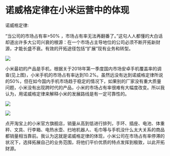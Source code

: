 # 诺威格定律在小米运营中的体现

诺威格定律:

“当公司的市场占有率>50% ，市场占有率无法再翻番了。”这句人人都懂的大白话却道出许多大公司兴衰的根源：在一个市场占主导地位的公司必须不断开拓新财源，才能长盛不衰。有效的开拓途径包括“扩展”现有业务和转型。

![](https://inews.gtimg.com/newsapp_match/0/3435095901/0)

小米最初的产品是手机，根据关于2018年第一季度国内市场安卓手机覆盖率的调查(见上图)，小米手机的市场占有率达到10.2%。虽然远没有达到诺威格定律所说的50%，但在如今国内手机市场趋于稳定的情况下，如果别的厂家没有重大质量问题，小米没有出现跨时代的产品，小米的市场占有率很难有大幅度改变。所以我认为，用诺威格定律来解释小米的发展路线是有一定可靠性的。

![](https://img.alicdn.com/imgextra/i4/1714128138/TB2ywfSdMjN8KJjSZFCXXb3GpXa-1714128138.jpg)

![](https://img.alicdn.com/imgextra/i3/1714128138/TB2JdG0tv5TBuNjSspmXXaDRVXa-1714128138.jpg)

点开淘宝上的小米官方旗舰店，销量从高到低进行排列，手环、插座、电池、体重秤、文具、行李箱、电热水壶、扫地机器人、毛巾等与手机没什么太大关系的商品都销量相当靠前。我认为这就是诺威格定律的体现，小米公司在市场占有率停滞的状况下，选择拓展自己的业务范围，将他们平价优质的特点发挥到极致，以此开拓财源。

